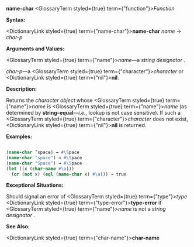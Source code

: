 **name-char** <GlossaryTerm styled={true} term={"function"}><i>Function</i></GlossaryTerm> 



**Syntax:** 



<DictionaryLink styled={true} term={"name-char"}><b>name-char</b></DictionaryLink> *name → char-p* 



**Arguments and Values:** 



<GlossaryTerm styled={true} term={"name"}><i>name</i></GlossaryTerm>—a *string designator* . 



*char-p*—a <GlossaryTerm styled={true} term={"character"}><i>character</i></GlossaryTerm> or <DictionaryLink styled={true} term={"nil"}><b>nil</b></DictionaryLink>. 



**Description:** 



Returns the *character object* whose <GlossaryTerm styled={true} term={"name"}><i>name</i></GlossaryTerm> is <GlossaryTerm styled={true} term={"name"}><i>name</i></GlossaryTerm> (as determined by **string-equal**—*i.e.*, lookup is not case sensitive). If such a <GlossaryTerm styled={true} term={"character"}><i>character</i></GlossaryTerm> does not exist, <DictionaryLink styled={true} term={"nil"}><b>nil</b></DictionaryLink> is returned. 



**Examples:**
```lisp

(name-char ’space) → #\Space 
(name-char "space") → #\Space 
(name-char "Space") → #\Space 
(let ((x (char-name #\a))) 
  (or (not x) (eql (name-char x) #\a))) → true 

```
**Exceptional Situations:** 



Should signal an error of <GlossaryTerm styled={true} term={"type"}><i>type</i></GlossaryTerm> <DictionaryLink styled={true} term={"type-error"}><b>type-error</b></DictionaryLink> if <GlossaryTerm styled={true} term={"name"}><i>name</i></GlossaryTerm> is not a *string designator* . 



**See Also:** 



<DictionaryLink styled={true} term={"char-name"}><b>char-name</b></DictionaryLink> 







 



 





